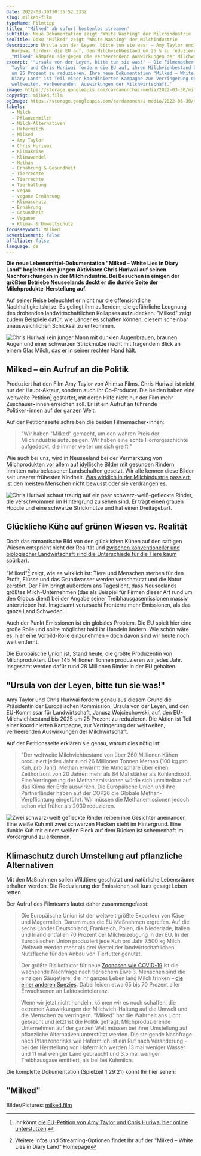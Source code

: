 ```yaml
---
date: 2022-03-30T10:35:52.233Z
slug: milked-film
typeName: Filmtipp
title: '"Milked" ab sofort kostenlos streamen'
subTitle: Neue Dokumentation zeigt "White Washing" der Milchindustrie
seoTitle: Doku "Milked" zeigt "White Washing" der Milchindustrie
description: Ursula von der Leyen, bitte tun sie was! – Amy Taylor und Chris
  Huriwai fordern die EU auf, den Milchviehbestand um 25 % zu reduzieren. Mit
  "Milked" kämpfen sie gegen die verheerendenn Auswirkungen der Milchwirtschaft.
excerpt: '"Ursula von der Leyen, bitte tun sie was!" – Die Filmemacher⋆innen Amy
  Taylor und Chris Huriwai fordern die EU auf, ihren Milchviehbestand bis 2025
  um 25 Prozent zu reduzieren. Ihre neue Dokumentation "Milked – White Lies in
  Diary Land" ist Teil einer koordinierten Kampagne zur Verringerung der
  weltweiten, verheerenden  Auswirkungen der Milchwirtschaft.'
image: https://storage.googleapis.com/cardamonchai-media/2022-03-30/milked-jpg-imagine-080808_3b3b5d_1024_768/640.webp
copyrigt: milked.film
ogImage: https://storage.googleapis.com/cardamonchai-media/2022-03-30/milked-fb-png-imagine-080808_545383_1200_628/640.webp
labels:
  - Milch
  - Pflanzenmilch
  - Milch-Alternativen
  - Hafermilch
  - Milked
  - Amy Taylor
  - Chris Huriwai
  - Klimakrise
  - Klimawandel
  - Methan
  - Ernährung & Gesundheit
  - Tierrechte
  - Tierrechte
  - Tierhaltung
  - vegan
  - vegane Ernährung
  - Klimaschutz
  - Ernährung
  - Gesundheit
  - Veganer
  - Klima- & Umweltschutz
focusKeyword: Milked
advertisement: false
affiliate: false
language: de
---
```

**Die neue Lebensmittel-Dokumentation "Milked – White Lies in Diary Land" begleitet den jungen Aktivisten Chris Huriwai auf seinen Nachforschungen in der Milchindustrie. Bei Besuchen in einigen der größten Betriebe Neuseelands deckt er die dunkle Seite der Milchprodukte-Herstellung auf.**

Auf seiner Reise beleuchtet er nicht nur die offensichtliche Nachhaltigkeitskrise. Es gelingt ihm außerdem, die gefährliche Leugnung des drohenden landwirtschaftlichen Kollapses aufzudecken. "Milked" zeigt zudem Beispiele dafür, wie Länder es schaffen können, diesem scheinbar unausweichlichen Schicksal zu entkommen.

![Chris Huriwai (ein junger Mann mit dunklen Augenbrauen, braunen Augen und einer schwarzen Strickmütze riecht mit fragendem Blick an einem Glas Milch, das er in seiner rechten Hand hält.](https://storage.googleapis.com/cardamonchai-media/2022-03-30/milked-1-jpg-imagine-080808_5e534c_1200_628/640.webp "Chris Huriwai riecht an einem Glas Milch.")

## Milked – ein Aufruf an die Politik

Produziert hat den Film Amy Taylor von Ahimsa Films. Chris Huriwai ist nicht nur der Haupt-Akteur, sondern auch ihr Co-Producer. Die beiden haben eine weltweite Petition[^1] gestartet, mit deren Hilfe nicht nur der Film mehr Zuschauer⋆innen erreichen soll. Er ist ein Aufruf an führende Politiker⋆innen auf der ganzen Welt.

Auf der Petitionsseite schreiben die beiden Filmemacher⋆innen:

> "Wir haben "Milked" gemacht, um den wahren Preis der Milchindustrie aufzuzeigen. Wir haben eine echte Horrorgeschichte aufgedeckt, die immer weiter um sich greift."

Wie auch bei uns, wird in Neuseeland bei der Vermarktung von Milchprodukten vor allem auf idyllische Bilder mit gesunden Rindern inmitten naturbelassener Landschaften gesetzt. Wir alle kennen diese Bilder seit unserer frühesten Kindheit. [Was wirklich in der Milchindustrie passiert](/2014/09/pflanzenmilch-wieso-denn-bloss/), ist den meisten Menschen nicht bewusst oder sie verdrängen es.

![Chris Huriwai schaut traurig auf ein paar schwarz-weiß-gefleckte Rinder, die verschwommen im Hintergrund zu sehen sind. Er trägt einen grauen Hoodie und eine schwarze Strickmütze und hat einen Dreitagebart.](https://storage.googleapis.com/cardamonchai-media/2022-03-30/milked-2-jpg-imagine-787858_676354_1200_628/640.webp "Chris Huriwai nimmt die Milchwirtschaft genau unter die Lupe.")

## Glückliche Kühe auf grünen Wiesen vs. Realität

Doch das romantische Bild von den glücklichen Kühen auf den saftigen Wiesen entspricht nicht der Realität und [zwischen konventioneller und biologischer Landwirtschaft sind die Unterschiede für die Tiere kaum spürbar](/2014/09/pflanzenmilch-wieso-denn-bloss/)).

"Milked"[^2] zeigt, wie es wirklich ist: Tiere und Menschen sterben für den Profit, Flüsse und das Grundwasser werden verschmutzt und die Natur zerstört. Der Film bringt außerdem ans Tageslicht, dass Neuseelands größtes Milch-Unternehmen (das als Beispiel für Firmen dieser Art rund um den Globus dient) bei der Angabe seiner Treibhausgasemissionen massiv untertrieben hat. Insgesamt verursacht Fronterra mehr Emissionen, als das ganze Land Schweden.

Auch der Punkt Emissionen ist ein globales Problem. Die EU spielt hier eine große Rolle und sollte möglichst bald ihr Handeln ändern. Wie schön wäre es, hier eine Vorbild-Rolle einzunehmen – doch davon sind wir heute noch weit entfernt.

Die Europäische Union ist, Stand heute, die größte Produzentin von Milchprodukten. Über 145 Millionen Tonnen produzieren wir jedes Jahr. Insgesamt werden dafür rund 28 Millionen Rinder in der EU gehalten.

## "Ursula von der Leyen, bitte tun sie was!"

Amy Taylor und Chris Huriwai fordern genau aus diesem Grund  die Präsidentin der Europäischen Kommission, Ursula von der Leyen, und den EU-Kommissar für Landwirtschaft, Janusz Wojciechowski, auf, den EU-Milchviehbestand bis 2025 um 25 Prozent zu reduzieren. Die Aktion ist Teil einer koordinierten Kampagne, zur Verringerung der weltweiten, verheerenden Auswirkungen der Milchwirtschaft.

Auf der Petitionsseite erklären sie genau, warum dies nötig ist:

> "Der weltweite Milchviehbestand von über 260 Millionen Kühen  produziert jedes Jahr rund 26 Millionen Tonnen Methan (100 kg pro Kuh, pro Jahr). Methan erwärmt die Atmosphäre über einen Zeithorizont von 20 Jahren mehr als 84 Mal stärker als Kohlendioxid. Eine Verringerung der Methanemissionen würde sich unmittelbar auf das Klima der Erde auswirken. Die Europäische Union und ihre Partnerländer haben auf der COP26 die Globale Methan-Verpflichtung eingeführt. Wir müssen die Methanemissionen jedoch schon viel früher als 2030 reduzieren.

![Zwei schwarz-weiß gefleckte Rinder reiben ihre Gesichter aneinander. Eine weiße Kuh mit zwei schwarzen Flecken steht im Hintergrund. Eine dunkle Kuh mit einem weißen Fleck auf dem Rücken ist schemenhaft im Vordergrund zu erkennen.](https://storage.googleapis.com/cardamonchai-media/2022-03-30/milked-3-jpg-imagine-181818_525656_1200_628/640.webp "Der weltweite Milchviehbestand ist zu groß")

## Klimaschutz durch Umstellung auf pflanzliche Alternativen

Mit den Maßnahmen sollen Wildtiere geschützt und natürliche Lebensräume erhalten werden. Die Reduzierung der Emissionen soll kurz gesagt Leben retten.

Der Aufruf des Filmteams lautet daher zusammengefasst:

> Die Europäische Union ist der weltweit größte Exporteur von Käse und Magermilch. Darum muss die EU Maßnahmen ergreifen. Auf die sechs Länder Deutschland, Frankreich, Polen, die Niederlade, Italien und Irland entfallen 70 Prozent der Milcherzeugung in der EU. In der Europäischen Union produziert jede Kuh pro Jahr 7.500 kg Milch. Weltweit werden mehr als drei Viertel der landwirtschaftlichen Nutzfläche für den Anbau von Tierfutter genutzt.
>
> Der größte Risikofaktor für neue [Zoonosen wie COVID-19](/2020/04/inger-andersen-un-covid-19/) ist die wachsende Nachfrage nach tierischem Eiweiß. Menschen sind die einzigen Säugetiere, die ihr ganzes Leben lang Milch trinken – [die einer anderen Spezies](/2018/04/saeuglinge/). Dabei leiden etwa 65 bis 70 Prozent aller Erwachsenen an Laktoseintoleranz.
>
> Wenn wir jetzt nicht handeln, können wir es noch schaffen, die extremen Auswirkungen der Milchvieh-Haltung auf die Umwelt und die Menschen zu verringern. "Milked" hat die Wahrheit ans Licht gebracht und jetzt ist die Politik gefragt. Milchproduzierende Unternehmen auf der ganzen Welt müssen bei ihrer Umstellung auf pflanzliche Alternativen unterstützt werden. Die steigende Nachfrage nach Pflanzendrinks wie Hafermilch ist ein Ruf nach Veränderung – bei der Herstellung von Hafermilch werden 13 mal weniger Wasser und 11 mal weniger Land gebraucht und 3,5 mal weniger Treibhausgase emittiert, als bei bei Kuhmilch.

Die komplette Dokumentation (Spielzeit 1:29:21) könnt Ihr hier sehen:

## "Milked"

<YouTube id="MCwpsMtmMhM" />

[^1]: Ihr könnt [die EU-Petition von Amy Taylor und Chris Huriwai hier online unterstützen](https://www.change.org/p/we-made-milked-help-support-a-25-reduction-in-the-global-dairy-herd-by-2025-2).

[^2]: Weitere Infos und Streaming-Optionen findet Ihr auf der "Milked – White Lies in Diary Land" Homepage

Bilder/Pictures: [milked.film](https://milked.film/)